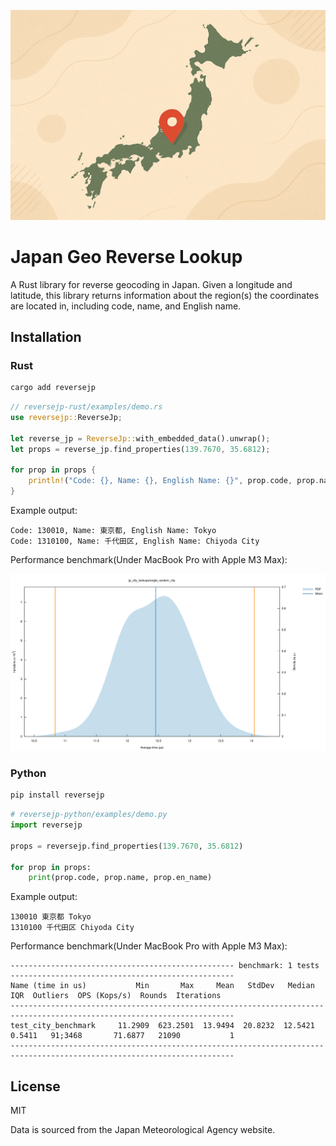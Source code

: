 ![](./assets/artwork.webp)

# Japan Geo Reverse Lookup

A Rust library for reverse geocoding in Japan. Given a longitude and latitude,
this library returns information about the region(s) the coordinates are located
in, including code, name, and English name.

## Installation

### Rust

```bash
cargo add reversejp
```

```rust
// reversejp-rust/examples/demo.rs
use reversejp::ReverseJp;

let reverse_jp = ReverseJp::with_embedded_data().unwrap();
let props = reverse_jp.find_properties(139.7670, 35.6812);

for prop in props {
    println!("Code: {}, Name: {}, English Name: {}", prop.code, prop.name, prop.en_name);
}
```

Example output:

```text
Code: 130010, Name: 東京都, English Name: Tokyo
Code: 1310100, Name: 千代田区, English Name: Chiyoda City
```

Performance benchmark(Under MacBook Pro with Apple M3 Max):

![](./assets/pdf.svg)

### Python

```bash
pip install reversejp
```

```py
# reversejp-python/examples/demo.py
import reversejp

props = reversejp.find_properties(139.7670, 35.6812)

for prop in props:
    print(prop.code, prop.name, prop.en_name)
```

Example output:

```text
130010 東京都 Tokyo
1310100 千代田区 Chiyoda City
```

Performance benchmark(Under MacBook Pro with Apple M3 Max):

```text
-------------------------------------------------- benchmark: 1 tests --------------------------------------------------
Name (time in us)           Min       Max     Mean   StdDev   Median     IQR  Outliers  OPS (Kops/s)  Rounds  Iterations
------------------------------------------------------------------------------------------------------------------------
test_city_benchmark     11.2909  623.2501  13.9494  20.8232  12.5421  0.5411   91;3468       71.6877   21090           1
------------------------------------------------------------------------------------------------------------------------
```

## License

MIT

Data is sourced from the Japan Meteorological Agency website.

